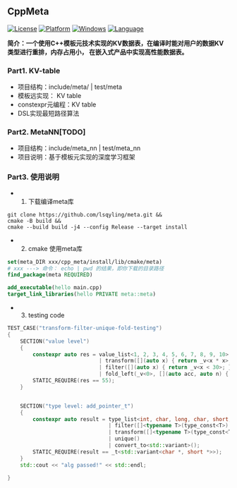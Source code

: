 ## CppMeta
[![License](https://img.shields.io/badge/License-Apache%202.0-green.svg)](https://github.com/lsqyling/tsinghua_dsa/blob/main/LICENSE)
[![Platform](https://img.shields.io/badge/Platform-Linux-blue)](https://img.shields.io/badge/Platform-Linux-blue)
[![Windows](https://img.shields.io/badge/Windows-blue)](https://img.shields.io/badge/Windows-blue)
[![Language](https://img.shields.io/badge/Language-C%2B%2B20-red)](https://en.cppreference.com/w/cpp/compiler_support/20)

**简介：一个使用C++模板元技术实现的KV数据表，在编译时能对用户的数据KV类型进行重排，内存占用小，
在嵌入式产品中实现高性能数据表。**

### Part1. KV-table
- 项目结构：include/meta/ | test/meta
- 模板远实现： KV table
- constexpr元编程：KV table
- DSL实现最短路径算法



### Part2. MetaNN[TODO]
- 项目结构：include/meta_nn | test/meta_nn
- 项目说明：基于模板元实现的深度学习框架



### Part3. 使用说明
- 1. 下载编译meta库
```shell
git clone https://github.com/lsqyling/meta.git &&
cmake -B build &&
cmake --build build -j4 --config Release --target install 
```
- 2. cmake 使用meta库
```cmake
set(meta_DIR xxx/cpp_meta/install/lib/cmake/meta)
# xxx ---> 命令： echo | pwd 的结果，即你下载的目录路径
find_package(meta REQUIRED)

add_executable(hello main.cpp)
target_link_libraries(hello PRIVATE meta::meta)

```
- 3. testing code
```c++
TEST_CASE("transform-filter-unique-fold-testing")
{
    SECTION("value level")
    {
        constexpr auto res = value_list<1, 2, 3, 4, 5, 6, 7, 8, 9, 10>
                             | transform([](auto x) { return _v<x * x>; })
                             | filter([](auto x) { return _v<x < 30>; })
                             | fold_left(_v<0>, [](auto acc, auto n) { return _v<acc + n>; });
        STATIC_REQUIRE(res == 55);
    }


    SECTION("type level: add_pointer_t")
    {
        constexpr auto result = type_list<int, char, long, char, short, float, double>
                                | filter([]<typename T>(type_const<T>) { return _v<sizeof(T) < 4>; })
                                | transform([]<typename T>(type_const<T>) { return _t<std::add_pointer_t<T>>; })
                                | unique()
                                | convert_to<std::variant>();
        STATIC_REQUIRE(result == _t<std::variant<char *, short *>>);
    }
    std::cout << "alg passed!" << std::endl;

}


```
